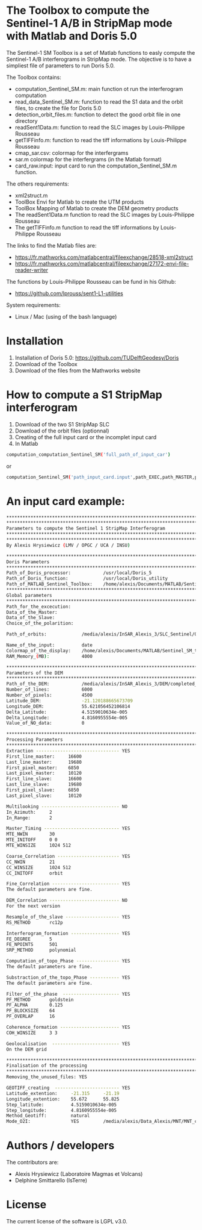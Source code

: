 # The Toolbox to compute the Sentinel-1 A/B in StripMap mode with Matlab and Doris 5.0

  The Sentinel-1 SM Toolbox is a set of Matlab functions to easly compute the Sentinel-1 A/B interferograms in StripMap mode. The objective is to have a simpliest file of parameters to run Doris 5.0. 
  
The Toolbox contains: 
  - computation_Sentinel_SM.m: main function ot run the interferogram computation
  - read_data_Sentinel_SM.m: function to read the S1 data and the orbit files, to create the file for Doris 5.0
  - detection_orbit_files.m: function to detect the good orbit file in one directory 
  - readSent1Data.m: function to read the SLC images by Louis-Philippe Rousseau
  - getTIFFinfo.m: function to read the tiff informations by Louis-Philippe Rousseau
  - cmap_sar.csv: colormap for the interfergrams
  - sar.m colormap for the interfergrams (in the Matlab format)
  - card_raw.input: input card to run the computation_Sentinel_SM.m function. 
  
The others requirements:
  - xml2struct.m
  - ToolBox Envi for Matlab to create the UTM products
  - ToolBox Mapping of Matlab to create the DEM geometry products
  - The readSent1Data.m function to read the SLC images by Louis-Philippe Rousseau
  - The getTIFFinfo.m function to read the tiff informations by Louis-Philippe Rousseau

The links to find the Matlab files are: 
  - https://fr.mathworks.com/matlabcentral/fileexchange/28518-xml2struct
  - https://fr.mathworks.com/matlabcentral/fileexchange/27172-envi-file-reader-writer
  
The functions by Louis-Philippe Rousseau can be fund in his Github: 
  - https://github.com/lprouss/sent1-L1-utilities
  
System requirements: 
  - Linux / Mac (using of the bash language)

# Installation 

1) Installation of Doris 5.0: https://github.com/TUDelftGeodesy/Doris
2) Download of the Toolbox
3) Download of the files from the Mathworks website

# How to compute a S1 StripMap interferogram

1) Download of the two S1 StripMap SLC
2) Download of the orbit files (optionnal)
3) Creating of the full input card or the incomplet input card
4) In Matlab 

```sh
computation_computation_Sentinel_SM('full_path_of_input_car')
```
or
```sh
computation_Sentinel_SM('path_input_card.input',path_EXEC,path_MASTER,path_SLAVE,pol)
```
# An input card example:

```sh
***************************************************************************
***************************************************************************
Parameters to compute the Sentinel 1 StripMap Interferogram
***************************************************************************
***************************************************************************
By Alexis Hrysiewicz (LMV / OPGC / UCA / INSU)

***************************************************************************
Doris Parameters
***************************************************************************
Path_of_Doris_processor:            /usr/local/Doris_5
Path_of_Doris_function:             /usr/local/Doris_utility
Path_of_MATLAB_Sentinel_Toolbox:    /home/alexis/Documents/MATLAB/Sentinel_SM_toolbox
***************************************************************************
Global parameters
***************************************************************************
Path_for_the_excecution:    
Data_of_the_Master:         
Data_of_the_Slave:          
Choice_of_the_polarition:   

Path_of_orbits:             /media/alexis/InSAR_Alexis_3/SLC_Sentinel/Orbits_Sentinel_S1A_S1B/Orbits/precise

Name_of_the_input:          date
Colormap_of_the_display:    /home/alexis/Documents/MATLAB/Sentinel_SM_toolbox/cmap_sar.csv
RAM_Memory_(MB):            4000

***************************************************************************
Parameters of the DEM
***************************************************************************
Path_of_the_DEM:            /media/alexis/InSAR_Alexis_3/DEM/completed_2010_SE_5pt0_nullSea_octobre_2010_lat_long_6000_4500_no_neg_zero.r4
Number_of_lines:            6000
Number_of_pixels:           4500
Latitude_DEM:               -21.120188665673709
Longitude_DEM:              55.621056452106814
Delta_Latitude:             4.5159010634e-005
Delta_Longitude:            4.8160955554e-005
Value_of_NO_data:           0

***************************************************************************
Processing Parameters 
***************************************************************************
Extraction ------------------------------- YES
First_line_master:     16600
Last_line_master:      19680
First_pixel_master:    6850
Last_pixel_master:     10120
First_line_slave:      16600
Last_line_slave:       19680
First_pixel_slave:     6850
Last_pixel_slave:      10120

Multilooking ----------------------------- NO
In_Azimuth:     2
In_Range:       2

Master_Timing ---------------------------- YES
MTE_NWIN        30
MTE_INITOFF     0 0
MTE_WINSIZE     1024 512

Coarse_Correlation ----------------------- YES
CC_NWIN         21
CC_WINSIZE      1024 512
CC_INITOFF      orbit

Fine_Correlation ------------------------- YES
The default parameters are fine. 

DEM_Correlation -------------------------- NO
For the next version

Resample_of_the_slave -------------------- YES
RS_METHOD       rc12p

Interferogram_formation ------------------ YES
FE_DEGREE       5
FE_NPOINTS      501
SRP_METHOD      polynomial

Computation_of_topo_Phase ---------------- YES
The default parameters are fine.

Substraction_of_the_topo_Phase ----------- YES
The default parameters are fine.

Filter_of_the_phase  --------------------- YES
PF_METHOD       goldstein
PF_ALPHA        0.125
PF_BLOCKSIZE    64
PF_OVERLAP      16

Coherence_formation ---------------------- YES
COH_WINSIZE     3 3

Geolocalisation  ------------------------- YES
On the DEM grid

***************************************************************************
Finalisation of the processing 
***************************************************************************
Removing_the_unused_files: YES

GEOTIFF_creating  ------------------------ YES
Latitude_extention:     -21.315     -21.19                               
Longitude_extention:    55.672      55.825      
Step_latitude:          4.5159010634e-005          
Step_longitude:         4.8160955554e-005 
Method_Geotiff:         natural
Mode_O2I:               YES         /media/alexis/Data_Alexis/MNT/MNT_corriges/Extr_Lidar2010_5m_BLID.r4.hdr
```

# Authors / developers

The contributors are:
  - Alexis Hrysiewicz (Laboratoire Magmas et Volcans)
  - Delphine Smittarello (IsTerre)
  
# License
The current license of the software is LGPL v3.0.
